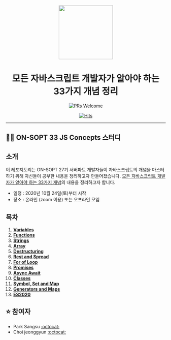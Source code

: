 <div align="center">

  <img height="170" width="170" src="https://img.icons8.com/color/344/javascript.png">

  # 모든 자바스크립트 개발자가 알아야 하는 33가지 개념 정리

</div>

<div align=center>

[![PRs Welcome](https://img.shields.io/badge/PRs-welcome-brightgreen.svg?style=flat-square)](http://makeapullrequest.com)

[![Hits](https://hits.seeyoufarm.com/api/count/incr/badge.svg?url=https%3A%2F%2Fgithub.com%2FSOPT-Learning-JS%2FES6&count_bg=%2379C83D&title_bg=%23555555&icon=&icon_color=%23E7E7E7&title=hits&edge_flat=false)](https://hits.seeyoufarm.com)
  

</div>


---

## 👨‍💻 ON-SOPT 33 JS Concepts 스터디

   
## 소개

이 레포지토리는 ON-SOPT 27기 서버파트 개발자들이 자바스크립트의 개념을 마스터하기 위해 자신들이 공부한 내용을 정리하고자 만들어졌습니다. [모든 자바스크립트 개발자가 알아야 하는 33가지 개념](https://github.com/epitoneproject/33-js-concepts)의 내용을 정리하고자 합니다.

-   일정 : 2020년 10월 24일(토)부터 시작
-   장소 : 온라인 (zoom 이용) 또는 오프라인 모임

## 목차

1. **[Variables](https://github.com/SOPT-Learning-JS/ES6/tree/main/1.%20Variables)**
2. **[Functions](https://github.com/SOPT-Learning-JS/ES6/tree/main/2.%20Functions)**
3. **[Strings](https://github.com/SOPT-Learning-JS/ES6/tree/main/3.%20Strings)** 
4. **[Array](https://github.com/SOPT-Learning-JS/ES6/tree/main/4.%20Array)**   
5. **[Destructuring](https://github.com/SOPT-Learning-JS/ES6/tree/main/5.%20Destructuring)**   
6. **[Rest and Spread](https://github.com/SOPT-Learning-JS/ES6/tree/main/6.%20Rest%20and%20Spread)**
7. **[For of Loop](https://github.com/SOPT-Learning-JS/ES6/tree/main/7.%20For%20of%20Loop)** 
8. **[Promises](https://github.com/SOPT-Learning-JS/ES6/tree/main/8.%20Promises)**
9. **[Async Await](https://github.com/SOPT-Learning-JS/ES6/tree/main/9.%20Async%20Await)**   
10. **[Classes](https://github.com/SOPT-Learning-JS/ES6/tree/main/10.%20Classes)**
11. **[Symbol, Set and Map](https://github.com/SOPT-Learning-JS/ES6/tree/main/11.%20Symbol%2C%20Set%20and%20Map)**
12. **[Generators and Maps](https://github.com/SOPT-Learning-JS/ES6/tree/main/12.%20Generators%20and%20Maps)**
13. **[ES2020](https://github.com/SOPT-Learning-JS/ES6/tree/main/13.%20ES2020)** 


## ⭐️ 참여자

-   Park Sangsu [:octocat:](https://github.com/epitoneproject)
-   Choi jeonggyun [:octocat:](https://github.com/wjdrbs96)
